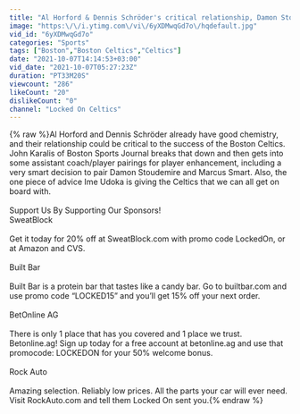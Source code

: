 ```yaml
---
title: "Al Horford & Dennis Schröder's critical relationship, Damon Stoudemire & Marcus Smart paired up"
image: "https:\/\/i.ytimg.com\/vi\/6yXDMwqGd7o\/hqdefault.jpg"
vid_id: "6yXDMwqGd7o"
categories: "Sports"
tags: ["Boston","Boston Celtics","Celtics"]
date: "2021-10-07T14:14:53+03:00"
vid_date: "2021-10-07T05:27:23Z"
duration: "PT33M20S"
viewcount: "286"
likeCount: "20"
dislikeCount: "0"
channel: "Locked On Celtics"
---
```

{% raw %}Al Horford and Dennis Schröder already have good chemistry, and their relationship could be critical to the success of the Boston Celtics. John Karalis of Boston Sports Journal breaks that down and then gets into some assistant coach/player pairings for player enhancement, including a very smart decision to pair Damon Stoudemire and Marcus Smart. Also, the one piece of advice Ime Udoka is giving the Celtics that we can all get on board with. <br /><br />Support Us By Supporting Our Sponsors!<br />SweatBlock<br /><br />Get it today for 20% off at SweatBlock.com with promo code LockedOn, or at Amazon and CVS.<br /><br />Built Bar<br /><br />Built Bar is a protein bar that tastes like a candy bar. Go to builtbar.com and use promo code “LOCKED15” and you’ll get 15% off your next order.<br /><br />BetOnline AG<br /><br />There is only 1 place that has you covered and 1 place we trust. Betonline.ag! Sign up today for a free account at betonline.ag and use that promocode: LOCKEDON for your 50% welcome bonus.<br /><br />Rock Auto<br /><br />Amazing selection. Reliably low prices. All the parts your car will ever need. Visit RockAuto.com and tell them Locked On sent you.{% endraw %}
